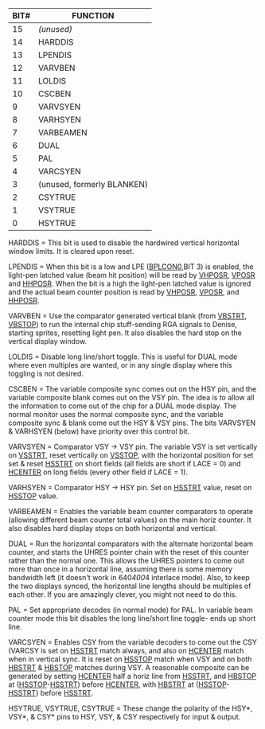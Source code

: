 | BIT#  | FUNCTION                   |
|---|---|
| 15    | _(unused)_                   |
| 14    | HARDDIS                    |
| 13    | LPENDIS                    |
| 12    | VARVBEN                    |
| 11    | LOLDIS                     |
| 10    | CSCBEN                     |
| 9     | VARVSYEN                   |
| 8     | VARHSYEN                   |
| 7     | VARBEAMEN                  |
| 6     | DUAL                       |
| 5     | PAL                        |
| 4     | VARCSYEN                   |
| 3     | (unused, formerly BLANKEN) |
| 2     | CSYTRUE                    |
| 1     | VSYTRUE                    |
| 0     | HSYTRUE                    |


HARDDIS = This bit is used to disable the hardwired vertical horizontal
window limits. It is cleared upon reset.

LPENDIS = When this bit is a low and LPE ([BPLCON0](BPLCON0.md),BIT 3) is enabled, the
light-pen latched value (beam hit position) will be read by
[VHPOSR](VHPOSR.md), [VPOSR](VPOSR.md) and [HHPOSR](HHPOSR.md). When
the bit is a high the light-pen latched value is ignored and
the actual beam counter position is read by [VHPOSR](VHPOSR.md), [VPOSR](VPOSR.md), and
[HHPOSR](HHPOSR.md).

VARVBEN = Use the comparator generated vertical blank (from [VBSTRT](VBSTOP.md), [VBSTOP](VBSTOP.md))
to run the internal chip stuff-sending RGA signals to Denise,
starting sprites, resetting light pen. It also disables the hard
stop on the vertical display window.

LOLDIS  = Disable long line/short toggle. This is useful for DUAL mode
where even multiples are wanted, or in any single display
where this toggling is not desired.

CSCBEN  = The variable composite sync comes out on the HSY pin, and the
variable composite blank comes out on the VSY pin. The idea is
to allow all the information to come out of the chip for a
DUAL mode display. The normal monitor uses the normal composite
sync, and the variable composite sync & blank come out the HSY &
VSY pins. The bits VARVSYEN & VARHSYEN (below) have priority over
this control bit.

VARVSYEN = Comparator VSY -> VSY pin. The variable VSY is set vertically on
[VSSTRT](HSSTRT.md), reset vertically on [VSSTOP](VSSTOP.md), with the horizontal position
for set set & reset [HSSTRT](HSSTRT.md) on short fields (all fields are short
if LACE = 0) and [HCENTER](HCENTER.md) on long fields (every other field if
LACE = 1).

VARHSYEN = Comparator HSY -> HSY pin. Set on [HSSTRT](HSSTRT.md) value, reset on [HSSTOP](HSSTOP.md)
value.

VARBEAMEN = Enables the variable beam counter comparators to operate
(allowing different beam counter total values) on the main horiz
counter. It also disables hard display stops on both horizontal
and vertical.

DUAL    = Run the horizontal comparators with the alternate horizontal beam
counter, and starts the UHRES pointer chain with the reset of
this counter rather than the normal one. This allows the UHRES
pointers to come out more than once in a horizontal line,
assuming there is some memory bandwidth left (it doesn't work in
640*400*4 interlace mode). Also, to keep the two displays synced,
the horizontal line lengths should be multiples of each other.
If you are amazingly clever, you might not need to do this.

PAL     = Set appropriate decodes (in normal mode) for PAL. In variable
beam counter mode this bit disables the long line/short line
toggle- ends up short line.

VARCSYEN = Enables CSY from the variable decoders to come out the CSY
(VARCSY is set on [HSSTRT](HSSTRT.md) match always, and also on [HCENTER](HCENTER.md)
match when in vertical sync. It is reset on [HSSTOP](HSSTOP.md) match when VSY
and on both [HBSTRT](HBSTOP.md) & [HBSTOP](HBSTOP.md) matches during VSY. A reasonable
composite can be generated by setting [HCENTER](HCENTER.md) half a horiz line
from [HSSTRT](HSSTRT.md), and [HBSTOP](HBSTOP.md) at ([HSSTOP](HSSTOP.md)-[HSSTRT](HSSTRT.md)) before [HCENTER](HCENTER.md), with
[HBSTRT](HBSTOP.md) at ([HSSTOP](HSSTOP.md)-[HSSTRT](HSSTRT.md)) before [HSSTRT](HSSTRT.md).

HSYTRUE, VSYTRUE, CSYTRUE = These change the polarity of the
HSY*, VSY*, & CSY* pins to HSY, VSY, & CSY respectively for
input & output.